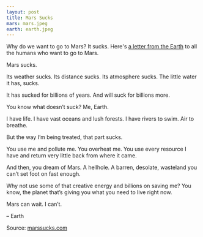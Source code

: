 ```yaml
---
layout: post
title: Mars Sucks
mars: mars.jpeg
earth: earth.jpeg
---
```


Why do we want to go to Mars? It sucks. Here's [a letter from the Earth](https://www.marssucks.com/) to all the humans who want to go to Mars. 

Mars sucks.

Its weather sucks. Its distance sucks. Its atmosphere sucks. The little water it has, sucks.

It has sucked for billions of years. And will suck for billions more.

You know what doesn’t suck? Me, Earth.

I have life. I have vast oceans and lush forests. I have rivers to swim. Air to breathe.

But the way I’m being treated, that part sucks.

You use me and pollute me. You overheat me. You use every resource I have and return very little back from where it came.

And then, you dream of Mars. A hellhole. A barren, desolate, wasteland you can’t set foot on fast enough. 

Why not use some of that creative energy and billions on saving me? You know, the planet that’s giving you what you need to live right now.

Mars can wait. I can’t.

&ndash; Earth

Source: [marssucks.com](https://www.marssucks.com/)